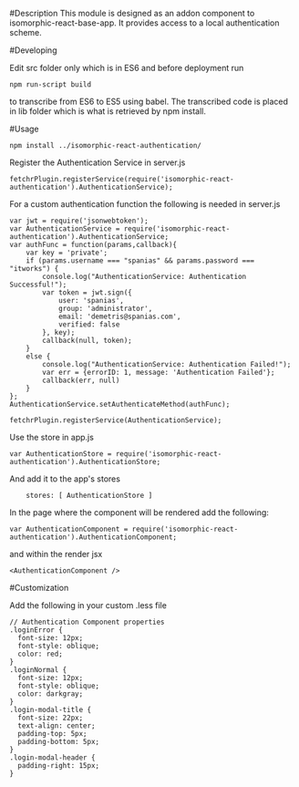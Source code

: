 #Description
This module is designed as an addon component to isomorphic-react-base-app.
It provides access to a local authentication scheme.

#Developing

Edit src folder only which is in ES6 and before deployment run 
    
    npm run-script build
    
to transcribe from ES6 to ES5 using babel. The transcribed code is placed in lib folder which is what is retrieved by npm install.

#Usage
    
    npm install ../isomorphic-react-authentication/

Register the Authentication Service in server.js

	fetchrPlugin.registerService(require('isomorphic-react-authentication').AuthenticationService);	
	
For a custom authentication function the following is needed in server.js
    
    var jwt = require('jsonwebtoken');
    var AuthenticationService = require('isomorphic-react-authentication').AuthenticationService;
    var authFunc = function(params,callback){
        var key = 'private';
        if (params.username === "spanias" && params.password === "itworks") {
            console.log("AuthenticationService: Authentication Successful!");
            var token = jwt.sign({
                user: 'spanias',
                group: 'administrator',
                email: 'demetris@spanias.com',
                verified: false
            }, key);
            callback(null, token);
        }
        else {
            console.log("AuthenticationService: Authentication Failed!");
            var err = {errorID: 1, message: 'Authentication Failed'};
            callback(err, null)
        }
    };
    AuthenticationService.setAuthenticateMethod(authFunc);
    
    fetchrPlugin.registerService(AuthenticationService);


Use the store in app.js

    var AuthenticationStore = require('isomorphic-react-authentication').AuthenticationStore;

And add it to the app's stores

        stores: [ AuthenticationStore ] 
    

In the page where the component will be rendered add the following:

	var AuthenticationComponent = require('isomorphic-react-authentication').AuthenticationComponent;

and within the render jsx 

	<AuthenticationComponent />

#Customization

Add the following in your custom .less file

    // Authentication Component properties
    .loginError {
      font-size: 12px;
      font-style: oblique;
      color: red;
    }
    .loginNormal {
      font-size: 12px;
      font-style: oblique;
      color: darkgray;
    }
    .login-modal-title {
      font-size: 22px;
      text-align: center;
      padding-top: 5px;
      padding-bottom: 5px;
    }
    .login-modal-header {
      padding-right: 15px;
    }